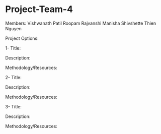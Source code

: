 # Project-Team-4

Members:
Vishwanath Patil
Roopam Rajvanshi
Manisha Shivshette
Thien Nguyen


Project Options:

1- Title:

Description:


Methodology/Resources:



2- Title:

Description:


Methodology/Resources:




3- Title:

Description:


Methodology/Resources:





